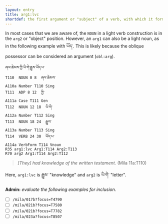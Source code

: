 ```yaml
---
layout: entry
title: arg1:lvc
shortdef: the first argument or "subject" of a verb, with which it forms a complex predicate
---
```

In most cases that we are aware of, the `NOUN` in a light verb construction is in the `arg2` or "object" position. However, an `arg1` can also be a light noun, as in the following example with ཡོད་. This is likely because the oblique possessor can be considered an argument (`obl:arg`).

~~~ ann
ཞལ་ཆེམས་ཀྱི་ཡི་གེ་རྒྱུས་ཡོད་པ་
T110  NOUN 0 8  ཞལ་ཆེམས་
A110a Number T110 Sing
T111  ADP 8 12  ཀྱི་
A111a Case T111 Gen
T112  NOUN 12 18  ཡི་གེ་
A112a Number T112 Sing
T113  NOUN 18 24  རྒྱུས་
A113a Number T113 Sing
T114  VERB 24 30  ཡོད་པ་
A114a VerbForm T114 Vnoun
R35 arg1:lvc Arg1:T114 Arg2:T113
R70 arg2 Arg1:T114 Arg2:T112
~~~
> _[They] had knowledge of the written testament._ (Mila 11a:T110)

Here, `arg1:lvc` is རྒྱུས་ "knowledge" and `arg2` is ཡི་གེ་ "letter".

**Admin:** *evaluate the following examples for inclusion.*
- [ ] `/mila/017b?focus=T4790`
- [ ] `/mila/021b?focus=T7580`
- [ ] `/mila/021b?focus=T7782`
- [ ] `/mila/023a?focus=T8507`
